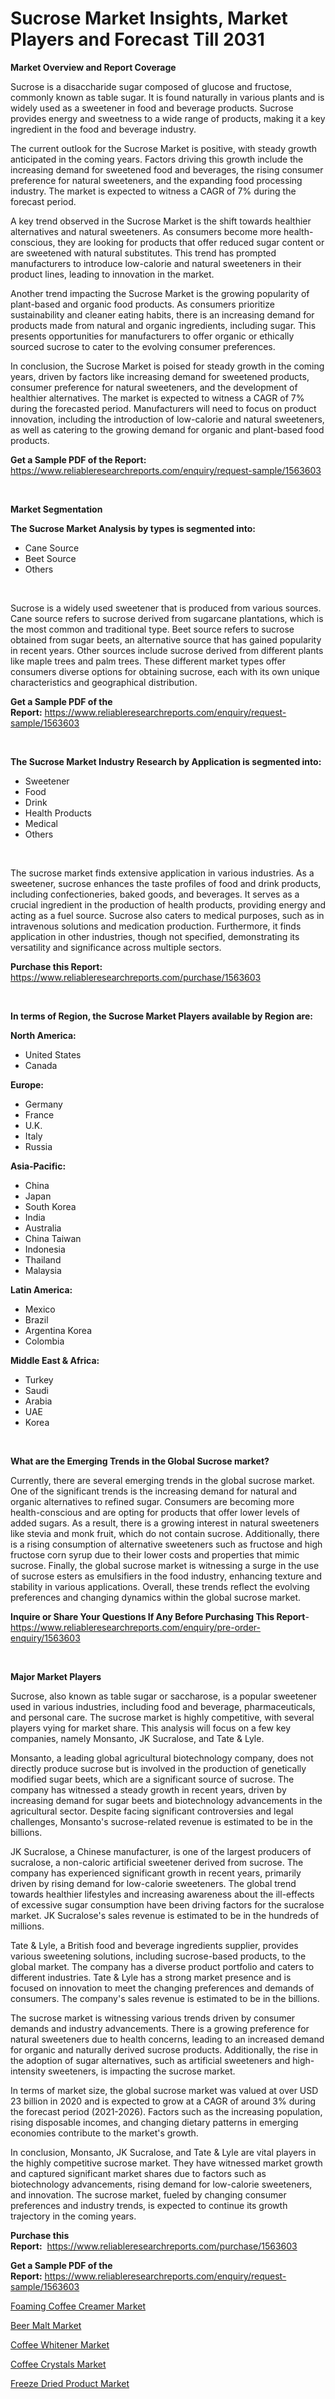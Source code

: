 <p><h1>Sucrose Market Insights, Market Players and Forecast Till 2031</h1></p><p><strong>Market Overview and Report Coverage</strong></p>
<p><p>Sucrose is a disaccharide sugar composed of glucose and fructose, commonly known as table sugar. It is found naturally in various plants and is widely used as a sweetener in food and beverage products. Sucrose provides energy and sweetness to a wide range of products, making it a key ingredient in the food and beverage industry.</p><p>The current outlook for the Sucrose Market is positive, with steady growth anticipated in the coming years. Factors driving this growth include the increasing demand for sweetened food and beverages, the rising consumer preference for natural sweeteners, and the expanding food processing industry. The market is expected to witness a CAGR of 7% during the forecast period.</p><p>A key trend observed in the Sucrose Market is the shift towards healthier alternatives and natural sweeteners. As consumers become more health-conscious, they are looking for products that offer reduced sugar content or are sweetened with natural substitutes. This trend has prompted manufacturers to introduce low-calorie and natural sweeteners in their product lines, leading to innovation in the market.</p><p>Another trend impacting the Sucrose Market is the growing popularity of plant-based and organic food products. As consumers prioritize sustainability and cleaner eating habits, there is an increasing demand for products made from natural and organic ingredients, including sugar. This presents opportunities for manufacturers to offer organic or ethically sourced sucrose to cater to the evolving consumer preferences.</p><p>In conclusion, the Sucrose Market is poised for steady growth in the coming years, driven by factors like increasing demand for sweetened products, consumer preference for natural sweeteners, and the development of healthier alternatives. The market is expected to witness a CAGR of 7% during the forecasted period. Manufacturers will need to focus on product innovation, including the introduction of low-calorie and natural sweeteners, as well as catering to the growing demand for organic and plant-based food products.</p></p>
<p><strong>Get a Sample PDF of the Report:</strong> <a href="https://www.reliableresearchreports.com/enquiry/request-sample/1563603">https://www.reliableresearchreports.com/enquiry/request-sample/1563603</a></p>
<p>&nbsp;</p>
<p><strong>Market Segmentation</strong></p>
<p><strong>The Sucrose Market Analysis by types is segmented into:</strong></p>
<p><ul><li>Cane Source</li><li>Beet Source</li><li>Others</li></ul></p>
<p>&nbsp;</p>
<p><p>Sucrose is a widely used sweetener that is produced from various sources. Cane source refers to sucrose derived from sugarcane plantations, which is the most common and traditional type. Beet source refers to sucrose obtained from sugar beets, an alternative source that has gained popularity in recent years. Other sources include sucrose derived from different plants like maple trees and palm trees. These different market types offer consumers diverse options for obtaining sucrose, each with its own unique characteristics and geographical distribution.</p></p>
<p><strong>Get a Sample PDF of the Report:</strong>&nbsp;<a href="https://www.reliableresearchreports.com/enquiry/request-sample/1563603">https://www.reliableresearchreports.com/enquiry/request-sample/1563603</a></p>
<p>&nbsp;</p>
<p><strong>The Sucrose Market Industry Research by Application is segmented into:</strong></p>
<p><ul><li>Sweetener</li><li>Food</li><li>Drink</li><li>Health Products</li><li>Medical</li><li>Others</li></ul></p>
<p>&nbsp;</p>
<p><p>The sucrose market finds extensive application in various industries. As a sweetener, sucrose enhances the taste profiles of food and drink products, including confectioneries, baked goods, and beverages. It serves as a crucial ingredient in the production of health products, providing energy and acting as a fuel source. Sucrose also caters to medical purposes, such as in intravenous solutions and medication production. Furthermore, it finds application in other industries, though not specified, demonstrating its versatility and significance across multiple sectors.</p></p>
<p><strong>Purchase this Report:</strong>&nbsp; <a href="https://www.reliableresearchreports.com/purchase/1563603">https://www.reliableresearchreports.com/purchase/1563603</a></p>
<p>&nbsp;</p>
<p><strong>In terms of Region, the Sucrose Market Players available by Region are:</strong></p>
<p>
    <p> <strong> North America: </strong>
        <ul>
            <li>United States</li>
            <li>Canada</li>
        </ul>
        </p> 
    <p> <strong> Europe: </strong>
        <ul>
            <li>Germany</li>
            <li>France</li>
            <li>U.K.</li>
            <li>Italy</li>
            <li>Russia</li>
        </ul>
        </p> 
    <p> <strong> Asia-Pacific: </strong>
        <ul>
            <li>China</li>
            <li>Japan</li>
            <li>South Korea</li>
            <li>India</li>
            <li>Australia</li>
            <li>China Taiwan</li>
            <li>Indonesia</li>
            <li>Thailand</li>
            <li>Malaysia</li>
        </ul>
        </p> 
    <p> <strong> Latin America: </strong>
        <ul>
            <li>Mexico</li>
            <li>Brazil</li>
            <li>Argentina Korea</li>
            <li>Colombia</li>
        </ul>
        </p> 
    <p> <strong> Middle East & Africa: </strong>
        <ul>
            <li>Turkey</li>
            <li>Saudi</li>
            <li>Arabia</li>
            <li>UAE</li>
            <li>Korea</li>
        </ul>
    </p>
    </p>
<p>&nbsp;</p>
<p><strong>What are the Emerging Trends in the Global Sucrose market?</strong></p>
<p><p>Currently, there are several emerging trends in the global sucrose market. One of the significant trends is the increasing demand for natural and organic alternatives to refined sugar. Consumers are becoming more health-conscious and are opting for products that offer lower levels of added sugars. As a result, there is a growing interest in natural sweeteners like stevia and monk fruit, which do not contain sucrose. Additionally, there is a rising consumption of alternative sweeteners such as fructose and high fructose corn syrup due to their lower costs and properties that mimic sucrose. Finally, the global sucrose market is witnessing a surge in the use of sucrose esters as emulsifiers in the food industry, enhancing texture and stability in various applications. Overall, these trends reflect the evolving preferences and changing dynamics within the global sucrose market.</p></p>
<p><strong>Inquire or Share Your Questions If Any Before Purchasing This Report</strong>- <a href="https://www.reliableresearchreports.com/enquiry/pre-order-enquiry/1563603">https://www.reliableresearchreports.com/enquiry/pre-order-enquiry/1563603</a></p>
<p>&nbsp;</p>
<p><strong>Major Market Players</strong></p>
<p><p>Sucrose, also known as table sugar or saccharose, is a popular sweetener used in various industries, including food and beverage, pharmaceuticals, and personal care. The sucrose market is highly competitive, with several players vying for market share. This analysis will focus on a few key companies, namely Monsanto, JK Sucralose, and Tate & Lyle.</p><p>Monsanto, a leading global agricultural biotechnology company, does not directly produce sucrose but is involved in the production of genetically modified sugar beets, which are a significant source of sucrose. The company has witnessed a steady growth in recent years, driven by increasing demand for sugar beets and biotechnology advancements in the agricultural sector. Despite facing significant controversies and legal challenges, Monsanto's sucrose-related revenue is estimated to be in the billions.</p><p>JK Sucralose, a Chinese manufacturer, is one of the largest producers of sucralose, a non-caloric artificial sweetener derived from sucrose. The company has experienced significant growth in recent years, primarily driven by rising demand for low-calorie sweeteners. The global trend towards healthier lifestyles and increasing awareness about the ill-effects of excessive sugar consumption have been driving factors for the sucralose market. JK Sucralose's sales revenue is estimated to be in the hundreds of millions.</p><p>Tate & Lyle, a British food and beverage ingredients supplier, provides various sweetening solutions, including sucrose-based products, to the global market. The company has a diverse product portfolio and caters to different industries. Tate & Lyle has a strong market presence and is focused on innovation to meet the changing preferences and demands of consumers. The company's sales revenue is estimated to be in the billions.</p><p>The sucrose market is witnessing various trends driven by consumer demands and industry advancements. There is a growing preference for natural sweeteners due to health concerns, leading to an increased demand for organic and naturally derived sucrose products. Additionally, the rise in the adoption of sugar alternatives, such as artificial sweeteners and high-intensity sweeteners, is impacting the sucrose market.</p><p>In terms of market size, the global sucrose market was valued at over USD 23 billion in 2020 and is expected to grow at a CAGR of around 3% during the forecast period (2021-2026). Factors such as the increasing population, rising disposable incomes, and changing dietary patterns in emerging economies contribute to the market's growth.</p><p>In conclusion, Monsanto, JK Sucralose, and Tate & Lyle are vital players in the highly competitive sucrose market. They have witnessed market growth and captured significant market shares due to factors such as biotechnology advancements, rising demand for low-calorie sweeteners, and innovation. The sucrose market, fueled by changing consumer preferences and industry trends, is expected to continue its growth trajectory in the coming years.</p></p>
<p><strong>Purchase this Report:</strong>&nbsp;&nbsp;<a href="https://www.reliableresearchreports.com/purchase/1563603">https://www.reliableresearchreports.com/purchase/1563603</a></p>
<p></p>
<p><strong>Get a Sample PDF of the Report:</strong>&nbsp;<a href="https://www.reliableresearchreports.com/enquiry/request-sample/1563603">https://www.reliableresearchreports.com/enquiry/request-sample/1563603</a></p>
<p><p><a href="https://github.com/prosalinda88/Market-Research-Report-List-2/blob/main/foaming-coffee-creamer-market.md">Foaming Coffee Creamer Market</a></p><p><a href="https://github.com/amae102299/Market-Research-Report-List-2/blob/main/beer-malt-market.md">Beer Malt Market</a></p><p><a href="https://github.com/dziulagalemab/Market-Research-Report-List-2/blob/main/coffee-whitener-market.md">Coffee Whitener Market</a></p><p><a href="https://github.com/abbypearson7765/Market-Research-Report-List-2/blob/main/coffee-crystals-market.md">Coffee Crystals Market</a></p><p><a href="https://github.com/jonneygiverf/Market-Research-Report-List-2/blob/main/freeze-dried-product-market.md">Freeze Dried Product Market</a></p></p>